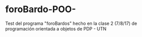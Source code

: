 # foroBardo-POO-
Test del programa "foroBardos" hecho en la clase 2 (7/8/17) de programación orientada a objetos de PDP - UTN
